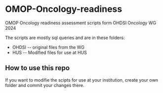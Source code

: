 # OMOP-Oncology-readiness
OMOP Oncology readiness assessment scripts form OHDSI Oncology WG 2024

The scripts are mostly sql queries and are in these folders:

- OHDSI -- original files from the WG
- HUS -- Modified files for use at HUS

## How to use this repo
If you want to modifie the scipts for use at your institution, create your own folder and commit your changes there.  
